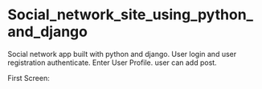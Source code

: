 # Social_network_site_using_python_and_django

Social network app built with python and django.
User login and user registration authenticate.
Enter User Profile.
user can add post.

First Screen:



